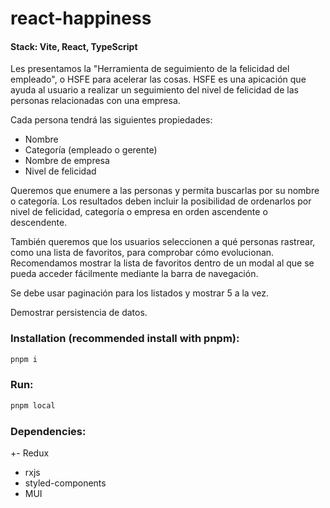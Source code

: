 # react-happiness

#### Stack: Vite, React, TypeScript 

Les presentamos la "Herramienta de seguimiento de la felicidad del empleado", o HSFE para acelerar las cosas.
HSFE es una apicación que ayuda al usuario a realizar un seguimiento del nivel de felicidad de las personas relacionadas con una empresa.

Cada persona tendrá las siguientes propiedades:
- Nombre
- Categoría (empleado o gerente)
- Nombre de empresa
- Nivel de felicidad

Queremos que enumere a las personas y permita buscarlas por su nombre o categoría. Los resultados deben incluir la posibilidad de ordenarlos por nivel de felicidad, categoría o empresa en orden ascendente o descendente.

También queremos que los usuarios seleccionen a qué personas rastrear, como una lista de favoritos, para comprobar cómo evolucionan. Recomendamos mostrar la lista de favoritos dentro de un modal al que se pueda acceder fácilmente mediante la barra de navegación.

Se debe usar paginación para los listados y mostrar 5 a la vez.

Demostrar persistencia de datos.

### Installation (recommended install with pnpm):
```sh
pnpm i
```
### Run:
```sh
pnpm local
```
### Dependencies:
+- Redux
- rxjs
- styled-components
- MUI
